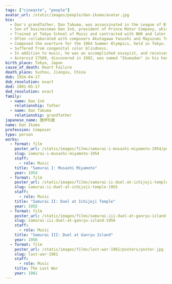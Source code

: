 ```yaml
---
tags: ["cineaste", "people"]
avatar_url: /static/images/people/dan-ikuma/avatar.jpg
bio:
  - Dan's grandfather, Dan Takuma, was assassinated in the League of Blood incident in 1932. The incident and its aftermath inspired Dan to become a composer.
  - Son of businessman Dan Inô, president of Prince Motor Company, which later became Nissan.
  - Trained at Tokyo School of Music and contracted with NHK and later Toho.
  - Often collaborated with composers Akutagawa Yasushi and Mayuzumi Toshirô on concerts to debut their works.
  - Composed the overture for the 1964 Summer Olympics, held in Tokyo.
  - Suffered from congenital color blindness.
  - In addition to music, he was an accomplished essayist, and received the Yomiuri Prize for Literature in 1968.
  - Asteroid 17509, discovered in 1992, was named "Ikumadan" in his honor.
birth_place: Tokyo, Japan
cause_of_death: Heart Failure
death_place: Suzhou, Jiangsu, China
dob: 1924-04-17
dob_resolution: exact
dod: 2001-05-17
dod_resolution: exact
family:
  - name: Dan Inô
    relationship: father
  - name: Dan Takuma
    relationship: grandfather
japanese_name: 團伊玖磨
name: Dan Ikuma
profession: Composer
type: person
works:
  - format: film
    poster_url: /static/images/films/samurai-i-musashi-miyamoto-1954/posters/poster.jpg
    slug: samurai-i-musashi-miyamoto-1954
    staff:
      - role: Music
    title: "Samurai I: Musashi Miyamoto"
    year: 1954
  - format: film
    poster_url: /static/images/films/samurai-ii-duel-at-ichijoji-temple-1955/posters/poster.jpg
    slug: samurai-ii-duel-at-ichijoji-temple-1955
    staff:
      - role: Music
    title: "Samurai II: Duel at Ichijoji Temple"
    year: 1955
  - format: film
    poster_url: /static/images/films/samurai-iii-duel-at-ganryu-island-1956/posters/poster.jpg
    slug: samurai-iii-duel-at-ganryu-island-1956
    staff:
      - role: Music
    title: "Samurai III: Duel at Ganryu Island"
    year: 1956
  - format: film
    poster_url: /static/images/films/last-war-1961/posters/poster.jpg
    slug: last-war-1961
    staff:
      - role: Music
    title: The Last War
    year: 1961
---
```

